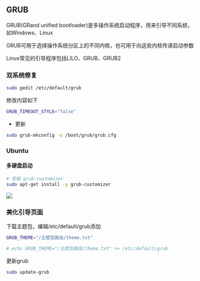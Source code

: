 <!--
 * @Description: 
 * @Version: 1.0
 * @Author: DaLao
 * @Email: dalao_li@163.com
 * @Date: 2021-08-17 00:11:16
 * @LastEditors: DaLao
 * @LastEditTime: 2022-04-29 23:38:17
-->

## GRUB


GRUB(GRand unified bootloader)是多操作系统启动程序，用来引导不同系统，如Windows、Linux

GRUB可用于选择操作系统分区上的不同内核，也可用于向这些内核传递启动参数

Linux常见的引导程序包括LILO、GRUB、GRUB2



### 双系统修复


```sh
sudo gedit /etc/default/grub
```

修改内容如下

```sh
GRUB_TIMEOUT_STYLE="false"
```

- 更新

```sh
sudo grub-mkconfig -o /boot/grub/grub.cfg  
```



### Ubuntu


#### 多硬盘启动


```sh
# 安装 grub-customizer
sudo apt-get install -y grub-customizer
```

![](https://cdn.hurra.ltd/img/20210817002414.png)



### 美化引导页面


下载主题包，编辑/etc/default/grub添加

```sh
GRUB_THEME="/主题包路径/theme.txt"

# echo GRUB_THEME="/主题包路径/theme.txt" >> /etc/default/grub
```

更新grub

```sh
sudo update-grub
```



